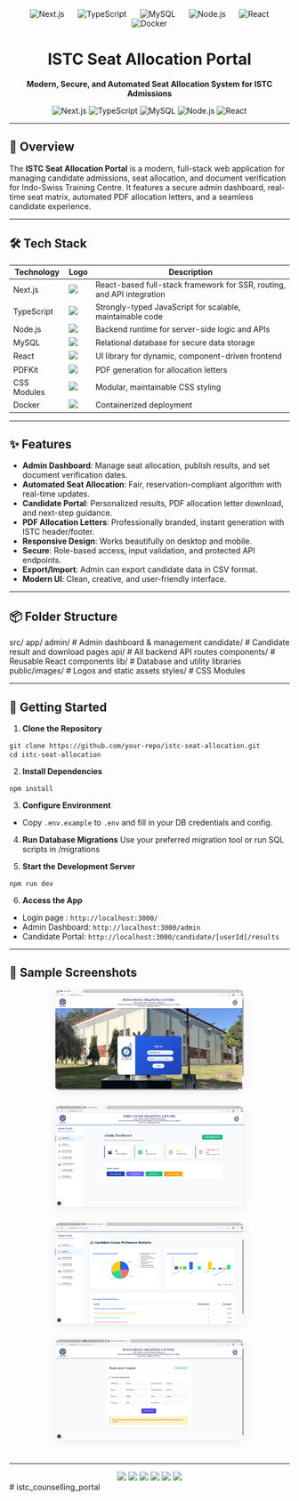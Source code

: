 <div align="center">
  <img src="https://cdn.jsdelivr.net/gh/devicons/devicon/icons/nextjs/nextjs-original.svg" alt="Next.js" width="70" style="margin: 0 10px;"/>
  <img src="https://cdn.jsdelivr.net/gh/devicons/devicon/icons/typescript/typescript-original.svg" alt="TypeScript" width="70" style="margin: 0 10px;"/>
  <img src="https://cdn.jsdelivr.net/gh/devicons/devicon/icons/mysql/mysql-original.svg" alt="MySQL" width="70" style="margin: 0 10px;"/>
  <img src="https://cdn.jsdelivr.net/gh/devicons/devicon/icons/nodejs/nodejs-original.svg" alt="Node.js" width="70" style="margin: 0 10px;"/>
  <img src="https://cdn.jsdelivr.net/gh/devicons/devicon/icons/react/react-original.svg" alt="React" width="70" style="margin: 0 10px;"/>
  <img src="https://cdn.jsdelivr.net/gh/devicons/devicon/icons/docker/docker-original.svg" alt="Docker" width="70" style="margin: 0 10px;"/>
</div>

<h1 align="center">ISTC Seat Allocation Portal</h1>

<p align="center">
  <b>Modern, Secure, and Automated Seat Allocation System for ISTC Admissions</b>
</p>

<p align="center">
  <img src="https://img.shields.io/badge/Next.js-13+-000?logo=next.js&logoColor=white" alt="Next.js"/>
  <img src="https://img.shields.io/badge/TypeScript-4+-3178C6?logo=typescript&logoColor=white" alt="TypeScript"/>
  <img src="https://img.shields.io/badge/MySQL-8+-4479A1?logo=mysql&logoColor=white" alt="MySQL"/>
  <img src="https://img.shields.io/badge/Node.js-18+-339933?logo=node.js&logoColor=white" alt="Node.js"/>
  <img src="https://img.shields.io/badge/React-18+-61DAFB?logo=react&logoColor=white" alt="React"/>
</p>

---

## 🚀 Overview

The **ISTC Seat Allocation Portal** is a modern, full-stack web application for managing candidate admissions, seat allocation, and document verification for Indo-Swiss Training Centre. It features a secure admin dashboard, real-time seat matrix, automated PDF allocation letters, and a seamless candidate experience.

---

## 🛠️ Tech Stack

| Technology   | Logo | Description |
|--------------|------|-------------|
| Next.js      | <img src="https://cdn.jsdelivr.net/gh/devicons/devicon/icons/nextjs/nextjs-original.svg" width="24"/> | React-based full-stack framework for SSR, routing, and API integration |
| TypeScript   | <img src="https://cdn.jsdelivr.net/gh/devicons/devicon/icons/typescript/typescript-original.svg" width="24"/> | Strongly-typed JavaScript for scalable, maintainable code |
| Node.js      | <img src="https://cdn.jsdelivr.net/gh/devicons/devicon/icons/nodejs/nodejs-original.svg" width="24"/> | Backend runtime for server-side logic and APIs |
| MySQL        | <img src="https://cdn.jsdelivr.net/gh/devicons/devicon/icons/mysql/mysql-original.svg" width="24"/> | Relational database for secure data storage |
| React        | <img src="https://cdn.jsdelivr.net/gh/devicons/devicon/icons/react/react-original.svg" width="24"/> | UI library for dynamic, component-driven frontend |
| PDFKit       | <img src="https://cdn.jsdelivr.net/gh/devicons/devicon/icons/file-type-pdf/file-type-pdf-original.svg" width="24"/> | PDF generation for allocation letters |
| CSS Modules  | <img src="https://cdn.jsdelivr.net/gh/devicons/devicon/icons/css3/css3-original.svg" width="24"/> | Modular, maintainable CSS styling |
| Docker       | <img src="https://cdn.jsdelivr.net/gh/devicons/devicon/icons/docker/docker-original.svg" width="24"/> | Containerized deployment |

---

## ✨ Features

- **Admin Dashboard**: Manage seat allocation, publish results, and set document verification dates.
- **Automated Seat Allocation**: Fair, reservation-compliant algorithm with real-time updates.
- **Candidate Portal**: Personalized results, PDF allocation letter download, and next-step guidance.
- **PDF Allocation Letters**: Professionally branded, instant generation with ISTC header/footer.
- **Responsive Design**: Works beautifully on desktop and mobile.
- **Secure**: Role-based access, input validation, and protected API endpoints.
- **Export/Import**: Admin can export candidate data in CSV format.
- **Modern UI**: Clean, creative, and user-friendly interface.

---

## 📦 Folder Structure

src/
app/
admin/ # Admin dashboard & management
candidate/ # Candidate result and download pages
api/ # All backend API routes
components/ # Reusable React components
lib/ # Database and utility libraries
public/images/ # Logos and static assets
styles/ # CSS Modules

---

## 📝 Getting Started

1. **Clone the Repository**
```
git clone https://github.com/your-repo/istc-seat-allocation.git
cd istc-seat-allocation
```

2. **Install Dependencies**
```
npm install
```

3. **Configure Environment**
- Copy `.env.example` to `.env` and fill in your DB credentials and config.

4. **Run Database Migrations**
Use your preferred migration tool or run SQL scripts in /migrations

5. **Start the Development Server**
```
npm run dev
```

6. **Access the App**
- Login page : `http://localhost:3000/`
- Admin Dashboard: `http://localhost:3000/admin`
- Candidate Portal: `http://localhost:3000/candidate/[userId]/results`

---

## 📄 Sample Screenshots

<div align="center">
<img src="public/images/LoginPage.png" alt="Login Page" width="340" style="margin: 0 10px 24px 10px; border-radius: 10px; box-shadow: 0 4px 18px #0001;"/>
<img src="public/images/Admin_Dashboard.png" alt="Admin Dashboard" width="340" style="margin: 0 10px 24px 10px; border-radius: 10px; box-shadow: 0 4px 18px #0001;"/>
<img src="public/images/Preference_Stats.png" alt="Preference Stats" width="340" style="margin: 0 10px 24px 10px; border-radius: 10px; box-shadow: 0 4px 18px #0001;"/>
<img src="public/images/Candidate_Dashboard.png" alt="Preference Stats" width="340" style="margin: 0 10px 24px 10px; border-radius: 10px; box-shadow: 0 4px 18px #0001;"/>
</div>



---


<div align="center">
<img src="https://cdn.jsdelivr.net/gh/devicons/devicon/icons/nextjs/nextjs-original.svg" width="32"/>
<img src="https://cdn.jsdelivr.net/gh/devicons/devicon/icons/typescript/typescript-original.svg" width="32"/>
<img src="https://cdn.jsdelivr.net/gh/devicons/devicon/icons/mysql/mysql-original.svg" width="32"/>
<img src="https://cdn.jsdelivr.net/gh/devicons/devicon/icons/nodejs/nodejs-original.svg" width="32"/>
<img src="https://cdn.jsdelivr.net/gh/devicons/devicon/icons/react/react-original.svg" width="32"/>
<img src="https://cdn.jsdelivr.net/gh/devicons/devicon/icons/docker/docker-original.svg" width="32"/>
</div>
#   i s t c _ c o u n s e l l i n g _ p o r t a l 
 
 